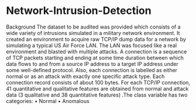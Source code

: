 # Network-Intrusion-Detection
Background The dataset to be audited was provided which consists of a wide variety of intrusions simulated in a military network environment. It created an environment to acquire raw TCP/IP dump data for a network by simulating a typical US Air Force LAN. The LAN was focused like a real environment and blasted with multiple attacks. A connection is a sequence of TCP packets starting and ending at some time duration between which data flows to and from a source IP address to a target IP address under some well-defined protocol. Also, each connection is labelled as either normal or as an attack with exactly one specific attack type. Each connection record consists of about 100 bytes. For each TCP/IP connection, 41 quantitative and qualitative features are obtained from normal and attack data (3 qualitative and 38 quantitative features) .The class variable has two categories: • Normal • Anomalous
